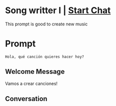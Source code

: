 

# Song writter I | [Start Chat](https://gptcall.net/chat.html?data=%7B%22contact%22%3A%7B%22id%22%3A%22C39dRb_vcguFy5xQqwLBY%22%2C%22flow%22%3Atrue%7D%7D)
This prompt is good to create new music

# Prompt

```
Hola, qué canción quieres hacer hoy?
```

## Welcome Message
Vamos a crear canciones!

## Conversation



